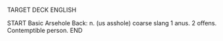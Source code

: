 TARGET DECK
ENGLISH

START
Basic
Arsehole
Back: n. (us asshole) coarse slang 1 anus. 2 offens. Contemptible person.
END
